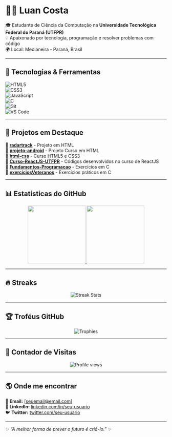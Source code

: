 # 👨‍💻 Luan Costa  

🎓 Estudante de Ciência da Computação na **Universidade Tecnológica Federal do Paraná (UTFPR)**  
💡 Apaixonado por tecnologia, programação e resolver problemas com código  
🌍 Local: Medianeira - Paraná, Brasil  

---

## 🚀 Tecnologias & Ferramentas  

![HTML5](https://img.shields.io/badge/HTML5-E34F26?style=for-the-badge&logo=html5&logoColor=white)  
![CSS3](https://img.shields.io/badge/CSS3-1572B6?style=for-the-badge&logo=css3&logoColor=white)  
![JavaScript](https://img.shields.io/badge/JavaScript-323330?style=for-the-badge&logo=javascript&logoColor=F7DF1E)  
![C](https://img.shields.io/badge/C-00599C?style=for-the-badge&logo=c&logoColor=white)  
![Git](https://img.shields.io/badge/Git-F05032?style=for-the-badge&logo=git&logoColor=white)  
![VS Code](https://img.shields.io/badge/VSCode-0078d7?style=for-the-badge&logo=visual-studio-code&logoColor=white)  

---

## 📌 Projetos em Destaque  

🔹 [**radartrack**](https://github.com/iRasec/radartrack) - Projeto em HTML  
🔹 [**projeto-android**](https://github.com/iRasec/projeto-android) - Projeto Curso em HTML  
🔹 [**html-css**](https://github.com/iRasec/html-css) - Curso HTML5 e CSS3  
🔹 [**Curso-ReactJS-UTFPR**](https://github.com/iRasec/Curso-ReactJS-UTFPR) - Códigos desenvolvidos no curso de ReactJS  
🔹 [**Fundamentos-Programacao**](https://github.com/iRasec/Fundamentos-Programacao) - Exercícios em C  
🔹 [**exerciciosVeteranos**](https://github.com/iRasec/exerciciosVeteranos) - Exercícios práticos em C  

---

## 📊 Estatísticas do GitHub  

<div align="center">
  <a href="https://github.com/iRasec">
    <img height="180em" src="https://github-readme-stats.vercel.app/api?username=iRasec&show_icons=true&theme=tokyonight&include_all_commits=true&count_private=true"/>
    <img height="180em" src="https://github-readme-stats.vercel.app/api/top-langs/?username=iRasec&layout=compact&langs_count=7&theme=tokyonight"/>
  </a>
</div>

---

## 🔥 Streaks  

<p align="center">
  <img src="https://github-readme-streak-stats.herokuapp.com?user=iRasec&theme=tokyonight&date_format=j%20M%5B%20Y%5D" alt="Streak Stats" />
</p>

---

## 🏆 Troféus GitHub  

<p align="center">
  <img src="https://github-profile-trophy.vercel.app/?username=iRasec&theme=tokyonight&row=1&column=6" alt="Trophies" />
</p>

---

## 👀 Contador de Visitas  

<p align="center">
  <img src="https://komarev.com/ghpvc/?username=iRasec&label=Visitors&color=0e75b6&style=flat" alt="Profile views" />  
</p>

---

## 🌎 Onde me encontrar  

📩 **Email:** [seuemail@email.com]  
💼 **LinkedIn:** [linkedin.com/in/seu-usuario](#)  
🐦 **Twitter:** [twitter.com/seu-usuario](#)  

---

✨ *“A melhor forma de prever o futuro é criá-lo.”* ✨
